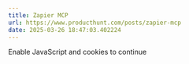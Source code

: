 ```yaml
---
title: Zapier MCP
url: https://www.producthunt.com/posts/zapier-mcp
date: 2025-03-26 18:47:03.402224
---
```

Enable JavaScript and cookies to continue

